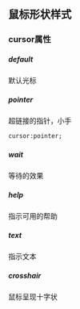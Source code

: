 ## 鼠标形状样式
### cursor属性

##### default
默认光标

##### pointer
超链接的指针，小手

```html
cursor:pointer;
```

##### wait
等待的效果


##### help
指示可用的帮助


##### text
指示文本


##### crosshair
鼠标呈现十字状
